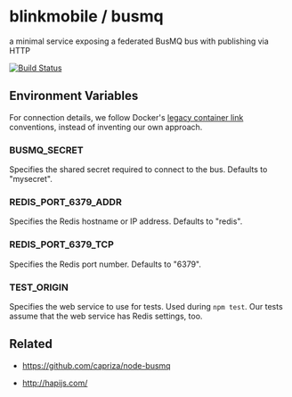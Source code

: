 # blinkmobile / busmq

a minimal service exposing a federated BusMQ bus with publishing via HTTP

[![Build Status](https://travis-ci.org/blinkmobile/busmq.svg?branch=master)](https://travis-ci.org/blinkmobile/busmq)



## Environment Variables

For connection details, we follow Docker's [legacy container link](https://docs.docker.com/engine/userguide/networking/default_network/dockerlinks/) conventions, instead of inventing our own approach.


### BUSMQ_SECRET

Specifies the shared secret required to connect to the bus. Defaults to "mysecret".


### REDIS_PORT_6379_ADDR

Specifies the Redis hostname or IP address. Defaults to "redis".


### REDIS_PORT_6379_TCP

Specifies the Redis port number. Defaults to "6379".


### TEST_ORIGIN

Specifies the web service to use for tests. Used during `npm test`.
Our tests assume that the web service has Redis settings, too.

## Related

- https://github.com/capriza/node-busmq

- http://hapijs.com/
